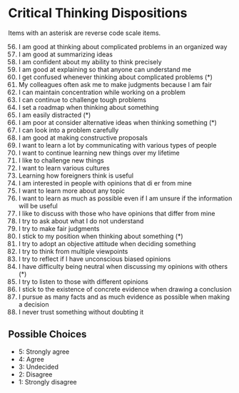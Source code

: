# Critical Thinking Dispositions
Items with an asterisk are reverse code scale items.

56. I am good at thinking about complicated problems in an organized way
57. I am good at summarizing ideas
58. I am confident about my ability to think precisely
59. I am good at explaining so that anyone can understand me
60. I get confused whenever thinking about complicated problems (\*)
61. My colleagues often ask me to make judgments because I am fair
62. I can maintain concentration while working on a problem
63. I can continue to challenge tough problems
64. I set a roadmap when thinking about something
65. I am easily distracted (\*)
66. I am poor at consider alternative ideas when thinking something (\*)
67. I can look into a problem carefully
68. I am good at making constructive proposals
69. I want to learn a lot by communicating with various types of people
70. I want to continue learning new things over my lifetime
71. I like to challenge new things
72. I want to learn various cultures
73. Learning how foreigners think is useful
74. I am interested in people with opinions that di er from mine
75. I want to learn more about any topic
76. I want to learn as much as possible even if I am unsure if the information will be useful
77. I like to discuss with those who have opinions that differ from mine
78. I try to ask about what I do not understand
79. I try to make fair judgments
80. I stick to my position when thinking about something (\*)
81. I try to adopt an objective attitude when deciding something
82. I try to think from multiple viewpoints
83. I try to reflect if I have unconscious biased opinions
84. I have difficulty being neutral when discussing my opinions with others (\*)
85. I try to listen to those with different opinions
86. I stick to the existence of concrete evidence when drawing a conclusion
87. I pursue as many facts and as much evidence as possible when making a decision
88. I never trust something without doubting it

## Possible Choices
* 5: Strongly agree
* 4: Agree
* 3: Undecided
* 2: Disagree
* 1: Strongly disagree
